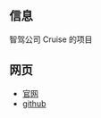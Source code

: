 

## 信息

智驾公司 Cruise 的项目

## 网页

- [官网](https://webviz.io/)
- [github](https://github.com/cruise-automation/webviz)


